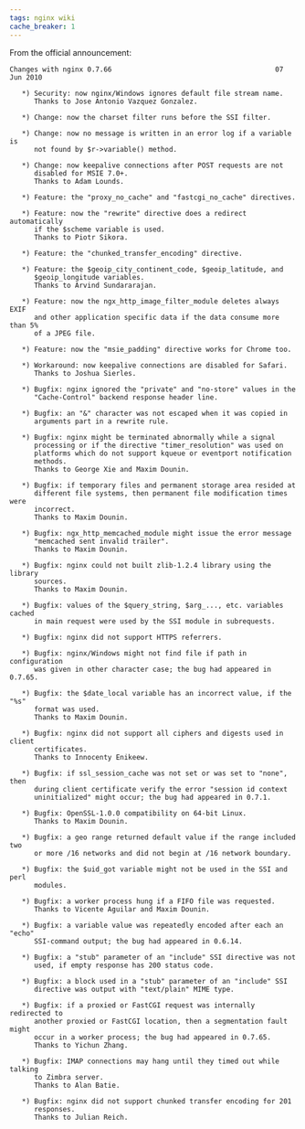 ```yaml
---
tags: nginx wiki
cache_breaker: 1
---
```


From the official announcement:

    Changes with nginx 0.7.66                                        07 Jun 2010

       *) Security: now nginx/Windows ignores default file stream name.
          Thanks to Jose Antonio Vazquez Gonzalez.

       *) Change: now the charset filter runs before the SSI filter.

       *) Change: now no message is written in an error log if a variable is
          not found by $r->variable() method.

       *) Change: now keepalive connections after POST requests are not
          disabled for MSIE 7.0+.
          Thanks to Adam Lounds.

       *) Feature: the "proxy_no_cache" and "fastcgi_no_cache" directives.

       *) Feature: now the "rewrite" directive does a redirect automatically
          if the $scheme variable is used.
          Thanks to Piotr Sikora.

       *) Feature: the "chunked_transfer_encoding" directive.

       *) Feature: the $geoip_city_continent_code, $geoip_latitude, and
          $geoip_longitude variables.
          Thanks to Arvind Sundararajan.

       *) Feature: now the ngx_http_image_filter_module deletes always EXIF
          and other application specific data if the data consume more than 5%
          of a JPEG file.

       *) Feature: now the "msie_padding" directive works for Chrome too.

       *) Workaround: now keepalive connections are disabled for Safari.
          Thanks to Joshua Sierles.

       *) Bugfix: nginx ignored the "private" and "no-store" values in the
          "Cache-Control" backend response header line.

       *) Bugfix: an "&" character was not escaped when it was copied in
          arguments part in a rewrite rule.

       *) Bugfix: nginx might be terminated abnormally while a signal
          processing or if the directive "timer_resolution" was used on
          platforms which do not support kqueue or eventport notification
          methods.
          Thanks to George Xie and Maxim Dounin.

       *) Bugfix: if temporary files and permanent storage area resided at
          different file systems, then permanent file modification times were
          incorrect.
          Thanks to Maxim Dounin.

       *) Bugfix: ngx_http_memcached_module might issue the error message
          "memcached sent invalid trailer".
          Thanks to Maxim Dounin.

       *) Bugfix: nginx could not built zlib-1.2.4 library using the library
          sources.
          Thanks to Maxim Dounin.

       *) Bugfix: values of the $query_string, $arg_..., etc. variables cached
          in main request were used by the SSI module in subrequests.

       *) Bugfix: nginx did not support HTTPS referrers.

       *) Bugfix: nginx/Windows might not find file if path in configuration
          was given in other character case; the bug had appeared in 0.7.65.

       *) Bugfix: the $date_local variable has an incorrect value, if the "%s"
          format was used.
          Thanks to Maxim Dounin.

       *) Bugfix: nginx did not support all ciphers and digests used in client
          certificates.
          Thanks to Innocenty Enikeew.

       *) Bugfix: if ssl_session_cache was not set or was set to "none", then
          during client certificate verify the error "session id context
          uninitialized" might occur; the bug had appeared in 0.7.1.

       *) Bugfix: OpenSSL-1.0.0 compatibility on 64-bit Linux.
          Thanks to Maxim Dounin.

       *) Bugfix: a geo range returned default value if the range included two
          or more /16 networks and did not begin at /16 network boundary.

       *) Bugfix: the $uid_got variable might not be used in the SSI and perl
          modules.

       *) Bugfix: a worker process hung if a FIFO file was requested.
          Thanks to Vicente Aguilar and Maxim Dounin.

       *) Bugfix: a variable value was repeatedly encoded after each an "echo"
          SSI-command output; the bug had appeared in 0.6.14.

       *) Bugfix: a "stub" parameter of an "include" SSI directive was not
          used, if empty response has 200 status code.

       *) Bugfix: a block used in a "stub" parameter of an "include" SSI
          directive was output with "text/plain" MIME type.

       *) Bugfix: if a proxied or FastCGI request was internally redirected to
          another proxied or FastCGI location, then a segmentation fault might
          occur in a worker process; the bug had appeared in 0.7.65.
          Thanks to Yichun Zhang.

       *) Bugfix: IMAP connections may hang until they timed out while talking
          to Zimbra server.
          Thanks to Alan Batie.

       *) Bugfix: nginx did not support chunked transfer encoding for 201
          responses.
          Thanks to Julian Reich.
